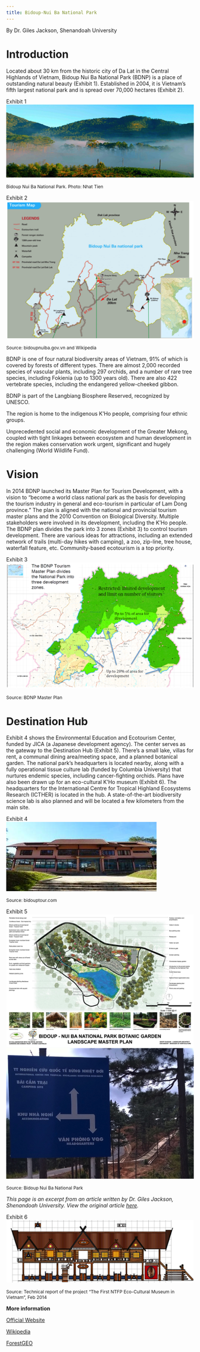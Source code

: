```yaml
---
title: Bidoup-Nui Ba National Park
---
```


By  Dr. Giles Jackson, Shenandoah University

# Introduction

Located about 30 km from the historic city of Da Lat in the Central Highlands of Vietnam, Bidoup Nui Ba National Park (BDNP) is a place of outstanding natural beauty (Exhibit 1). Established in 2004, it is Vietnam’s fifth largest national park and is spread over 70,000 hectares (Exhibit 2).

Exhibit 1
![](images/BDNP/BDNP-scene.jpg)
<p style="font-size:9pt">Bidoup Nui Ba National Park. Photo: Nhat Tien</p>

Exhibit 2
![](images/BDNP/BDNP-map.jpg)
<p style="font-size:9pt">Source: bidoupnuiba.gov.vn and Wikipedia</p>

BDNP is one of four natural biodiversity areas of Vietnam, 91% of which is covered by forests of different types. There are almost 2,000 recorded species of vascular plants, including 297 orchids, and a number of rare tree species, including Fokienia (up to 1300 years old). There are also 422 vertebrate species, including the endangered yellow-cheeked gibbon.

BDNP is part of the Langbiang Biosphere Reserved, recognized by UNESCO.

The region is home to the indigenous K’Ho people, comprising four ethnic groups.

Unprecedented social and economic development of the Greater Mekong, coupled with tight linkages between ecosystem and human development in the region makes conservation work urgent, significant and hugely challenging (World Wildlife Fund).

# Vision

In 2014 BDNP launched its Master Plan for Tourism Development, with a vision to “become a world class national park as the basis for developing the tourism industry in general and eco-tourism in particular of Lam Dong province.” The plan is aligned with the national and provincial tourism master plans and the 2010 Convention on Biological Diversity. Multiple stakeholders were involved in its development, including the K’Ho people. The BDNP plan divides the park into 3 zones (Exhibit 3) to control tourism development. There are various ideas for attractions, including an extended network of trails (multi-day hikes with camping), a zoo, zip-line, tree house, waterfall feature, etc. Community-based ecotourism is a top priority.

Exhibit 3
![](images/BDNP/BDNP-masterplan.jpg)
<p style="font-size:9pt">Source: BDNP Master Plan</p>

# Destination Hub

Exhibit 4 shows the Environmental Education and Ecotourism Center, funded by JICA (a Japanese development agency). The center serves as the gateway to the Destination Hub (Exhibit 5). There’s a small lake, villas for rent, a communal dining area/meeting space, and a planned botanical garden. The national park’s headquarters is located nearby, along with a fully operational tissue culture lab (funded by Columbia University) that nurtures endemic species, including cancer-fighting orchids. Plans have also been drawn up for an eco-cultural K’Ho museum (Exhibit 6). The headquarters for the International Centre for Tropical Highland Ecosystems Research (ICTHER) is located in the hub. A state-of-the-art biodiversity science lab is also planned and will be located a few kilometers from the main site.

Exhibit 4  
![](images/BDNP/BDNP-eco-center.jpg)
<p style="font-size:9pt">Source: bidouptour.com</p>

Exhibit 5  
![](images/BDNP/BDNP-campus.jpg)
![](images/BDNP/BDNP-sign.jpg)
<p style="font-size:9pt">Source: Bidoup Nui Ba National Park</p>

*This page is an excerpt from an article written by Dr. Giles Jackson, Shenandoah University. View the original article [here](assets/2015-SciEcoProgBDNP-Giles.pdf).*

Exhibit 6
![](images/BDNP/KHo-museum-plan.jpg)
<p style="font-size:9pt">Source: Technical report of the project “The First NTFP Eco-Cultural Museum in Vietnam”, Feb 2014</p>

**More information**

[Official Website](http://bidoupnuiba.gov.vn/)

[Wikipedia](https://en.wikipedia.org/wiki/Bidoup_N%C3%BAi_B%C3%A0_National_Park)

[ForestGEO](https://forestgeo.si.edu/sites/vietnam/bidoup)
